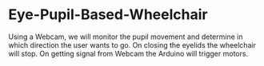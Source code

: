# Eye-Pupil-Based-Wheelchair
Using a Webcam, we will monitor the pupil movement and determine in which direction the user wants to go. On closing the eyelids the wheelchair will stop. On getting signal from Webcam the Arduino will trigger motors.
